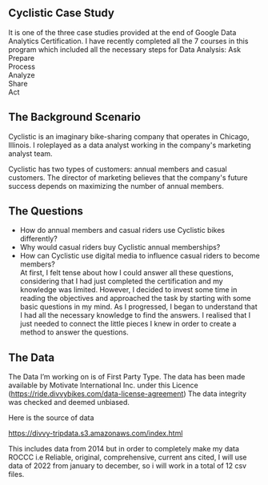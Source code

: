 ## Cyclistic Case Study
It is one of the three case studies provided at the end of Google Data Analytics Certification. I have recently completed all the 7 courses in this program which included all the necessary steps for Data Analysis:
Ask<br>
Prepare<br>
Process<br>
Analyze<br>
Share<br>
Act<br>

## The Background Scenario

Cyclistic is an imaginary bike-sharing company that operates in Chicago, Illinois. I roleplayed as a data analyst working in the company's marketing analyst team.

Cyclistic has two types of customers: annual members and casual customers. The director of marketing believes that the company's future success depends on maximizing the number of  annual members.

## The Questions
* How do annual members and casual riders use Cyclistic bikes differently? <br>
* Why would casual riders buy Cyclistic annual memberships?<br>
* How can Cyclistic use digital media to influence casual riders to become members?<br>
At first, I felt tense about how I could answer all these questions, considering that I had just completed the certification and my knowledge was limited. However, I decided to invest some time in reading the objectives and approached the task by starting with some basic questions in my mind. As I progressed, I began to understand that I had all the necessary knowledge to find the answers. I realised that I just needed to connect the little pieces I knew in order to create a method to answer the questions.

## The Data

The Data I’m working on is of First Party Type. The data has been made available by Motivate International Inc. under this Licence (https://ride.divvybikes.com/data-license-agreement)
The data integrity was checked and deemed unbiased.

Here is the source of data

https://divvy-tripdata.s3.amazonaws.com/index.html

This includes data from 2014 but in order to completely make my data ROCCC i.e Reliable, original, comprehensive, current ans cited, I will use data of 2022 from january to december, so i will work in a total of 12 csv files.



